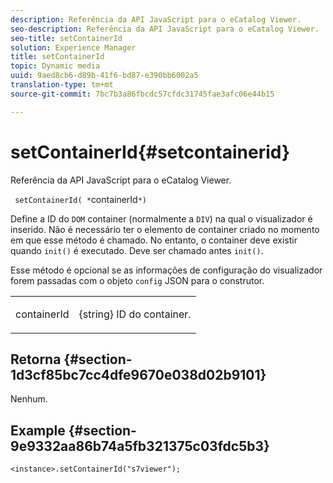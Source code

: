 ```yaml
---
description: Referência da API JavaScript para o eCatalog Viewer.
seo-description: Referência da API JavaScript para o eCatalog Viewer.
seo-title: setContainerId
solution: Experience Manager
title: setContainerId
topic: Dynamic media
uuid: 9aed8cb6-d89b-41f6-bd87-e390bb6002a5
translation-type: tm+mt
source-git-commit: 7bc7b3a86fbcdc57cfdc31745fae3afc06e44b15

---
```



# setContainerId{#setcontainerid}

Referência da API JavaScript para o eCatalog Viewer.

` setContainerId( *`containerId`*)`

Define a ID do `DOM` container (normalmente a `DIV`) na qual o visualizador é inserido. Não é necessário ter o elemento de container criado no momento em que esse método é chamado. No entanto, o container deve existir quando `init()` é executado. Deve ser chamado antes `init()`.

Esse método é opcional se as informações de configuração do visualizador forem passadas com o objeto `config` JSON para o construtor.

<table id="table_896DFF34A68A403DB93A6D597461A573"> 
 <tbody> 
  <tr> 
   <td colname="col1"> <p> <span class="codeph"> <span class="varname"> containerId </span></span> </p> </td> 
   <td colname="col2"> <p> <span class="codeph"> {string} </span> ID do container. </p> </td> 
  </tr> 
 </tbody> 
</table>

## Retorna {#section-1d3cf85bc7cc4dfe9670e038d02b9101}

Nenhum.

## Example {#section-9e9332aa86b74a5fb321375c03fdc5b3}

```
<instance>.setContainerId("s7viewer");
```

